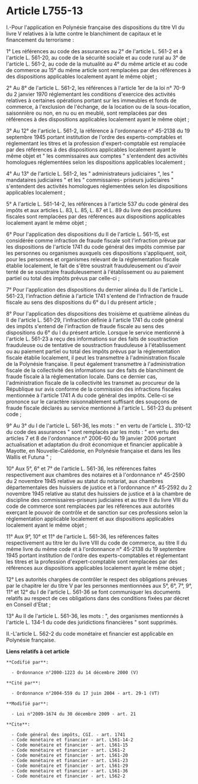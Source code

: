 # Article L755-13

I.-Pour l'application en Polynésie française des dispositions du titre VI du livre V relatives à la lutte contre le
blanchiment de capitaux et le financement du terrorisme : 

1° Les références au code des assurances au 2° de l'article L. 561-2 et à l'article L. 561-20, au code de la sécurité sociale
et au code rural au 3° de l'article L. 561-2, au code de la mutualité au 4° du même article et au code de commerce au 15° du
même article sont remplacées par des références à des dispositions applicables localement ayant le même objet ; 

2° Au 8° de l'article L. 561-2, les références à l'article 1er de la loi n° 70-9 du 2 janvier 1970 réglementant les
conditions d'exercice des activités relatives à certaines opérations portant sur les immeubles et fonds de commerce, à
l'exclusion de l'échange, de la location ou de la sous-location, saisonnière ou non, en nu ou en meublé, sont remplacées par
des références à des dispositions applicables localement ayant le même objet ; 

3° Au 12° de l'article L. 561-2, la référence à l'ordonnance n° 45-2138 du 19 septembre 1945 portant institution de l'ordre
des experts-comptables et réglementant les titres et la profession d'expert-comptable est remplacée par des références à des
dispositions applicables localement ayant le même objet et " les commissaires aux comptes " s'entendent des activités
homologues réglementées selon les dispositions applicables localement ; 

4° Au 13° de l'article L. 561-2, les " administrateurs judiciaires ", les " mandataires judiciaires " et les " commissaires-
priseurs judiciaires " s'entendent des activités homologues réglementées selon les dispositions applicables localement ; 

5° A l'article L. 561-14-2, les références à l'article 537 du code général des impôts et aux articles L. 83, L. 85, L. 87 et
L. 89 du livre des procédures fiscales sont remplacées par des références aux dispositions applicables localement ayant le
même objet ; 

6° Pour l'application des dispositions du II de l'article L. 561-15, est considérée comme infraction de fraude fiscale soit
l'infraction prévue par les dispositions de l'article 1741 du code général des impôts commise par les personnes ou organismes
auxquels ces dispositions s'appliquent, soit, pour les personnes et organismes relevant de la réglementation fiscale établie
localement, le fait de s'être soustrait frauduleusement ou d'avoir tenté de se soustraire frauduleusement à l'établissement
ou au paiement partiel ou total des impôts prévus par celle-ci ; 

7° Pour l'application des dispositions du dernier alinéa du II de l'article L. 561-23, l'infraction définie à l'article 1741
s'entend de l'infraction de fraude fiscale au sens des dispositions du 6° du I du présent article ; 

8° Pour l'application des dispositions des troisième et quatrième alinéas du II de l'article L. 561-29, l'infraction définie
à l'article 1741 du code général des impôts s'entend de l'infraction de fraude fiscale au sens des dispositions du 6° du I du
présent article. Lorsque le service mentionné à l'article L. 561-23 a reçu des informations sur des faits de soustraction
frauduleuse ou de tentative de soustraction frauduleuse à l'établissement ou au paiement partiel ou total des impôts prévus
par la réglementation fiscale établie localement, il peut les transmettre à l'administration fiscale de la Polynésie
française. Il peut également transmettre à l'administration fiscale de la collectivité des informations sur des faits de
blanchiment de fraude fiscale à la réglementation locale. Dans ce dernier cas, l'administration fiscale de la collectivité
les transmet au procureur de la République sur avis conforme de la commission des infractions fiscales mentionnée à l'article
1741 A du code général des impôts. Celle-ci se prononce sur le caractère raisonnablement suffisant des soupçons de fraude
fiscale déclarés au service mentionné à l'article L. 561-23 du présent code ; 

9° Au 3° du I de l'article L. 561-36, les mots : " en vertu de l'article L. 310-12 du code des assurances " sont remplacés
par les mots : " en vertu des articles 7 et 8 de l'ordonnance n° 2006-60 du 19 janvier 2006 portant actualisation et
adaptation du droit économique et financier applicable à Mayotte, en Nouvelle-Calédonie, en Polynésie française et dans les
îles Wallis et Futuna " ; 

10° Aux 5°, 6° et 7° de l'article L. 561-36, les références faites respectivement aux chambres des notaires et à l'ordonnance
n° 45-2590 du 2 novembre 1945 relative au statut du notariat, aux chambres départementales des huissiers de justice et à
l'ordonnance n° 45-2592 du 2 novembre 1945 relative au statut des huissiers de justice et à la chambre de discipline des
commissaires-priseurs judiciaires et au titre II du livre VIII du code de commerce sont remplacées par les références aux
autorités exerçant le pouvoir de contrôle et de sanction sur ces professions selon la réglementation applicable localement et
aux dispositions applicables localement ayant le même objet ; 

11° Aux 9°, 10° et 11° de l'article L. 561-36, les références faites respectivement au titre Ier du livre VIII du code de
commerce, au titre II du même livre du même code et à l'ordonnance n° 45-2138 du 19 septembre 1945 portant institution de
l'ordre des experts-comptables et réglementant les titres et la profession d'expert-comptable sont remplacées par des
références aux dispositions applicables localement ayant le même objet ; 

12° Les autorités chargées de contrôler le respect des obligations prévues par le chapitre Ier du titre V par les personnes
mentionnées aux 5°, 6°, 7°, 9°, 11° et 12° du I de l'article L. 561-36 se font communiquer les documents relatifs au respect
de ces obligations dans des conditions fixées par décret en Conseil d'Etat ; 

13° Au II de l'article L. 561-36, les mots : ", des organismes mentionnés à l'article L. 134-1 du code des juridictions
financières " sont supprimés. 

II.-L'article L. 562-2 du code monétaire et financier est applicable en Polynésie française.

**Liens relatifs à cet article**

	**Codifié par**:

	  - Ordonnance n°2000-1223 du 14 décembre 2000 (V)

	**Cité par**:

	  - Ordonnance n°2004-559 du 17 juin 2004 - art. 29-1 (VT)

	**Modifié par**:

	  - Loi n°2009-1674 du 30 décembre 2009 - art. 21

	**Cite**:

	  - Code général des impôts, CGI. - art. 1741
	  - Code monétaire et financier - art. L561-14-2
	  - Code monétaire et financier - art. L561-15
	  - Code monétaire et financier - art. L561-2
	  - Code monétaire et financier - art. L561-20
	  - Code monétaire et financier - art. L561-23
	  - Code monétaire et financier - art. L561-29
	  - Code monétaire et financier - art. L561-36
	  - Code monétaire et financier - art. L562-2
